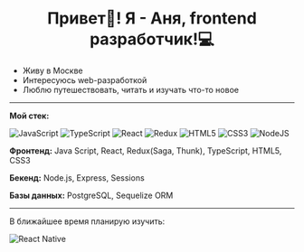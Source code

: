 <h1 align="center">Привет👋! Я - Аня, frontend разработчик!💻</h1>

<ul>
	<li>Живу в Москве</li> 
	<li>Интересуюсь web-разработкой</li> 
	<li>Люблю путешествовать, читать и изучать что-то новое</li>
</ul>

***

<b>Мой стек:</b>

![JavaScript](https://img.shields.io/badge/javascript-%23323330.svg?style=for-the-badge&logo=javascript&logoColor=%23F7DF1E)
![TypeScript](https://img.shields.io/badge/typescript-%23007ACC.svg?style=for-the-badge&logo=typescript&logoColor=white)
![React](https://img.shields.io/badge/react-%2320232a.svg?style=for-the-badge&logo=react&logoColor=%2361DAFB)
![Redux](https://img.shields.io/badge/redux-%23593d88.svg?style=for-the-badge&logo=redux&logoColor=white)
![HTML5](https://img.shields.io/badge/html5-%23E34F26.svg?style=for-the-badge&logo=html5&logoColor=white)
![CSS3](https://img.shields.io/badge/css3-%231572B6.svg?style=for-the-badge&logo=css3&logoColor=white)
![NodeJS](https://img.shields.io/badge/node.js-6DA55F?style=for-the-badge&logo=node.js&logoColor=white)

<p><b>Фронтенд:</b> Java Script, React, Redux(Saga, Thunk), TypeScript, HTML5, CSS3 </p>
<p><b>Бекенд:</b> Node.js, Express, Sessions </p>
<p><b>Базы данных:</b> PostgreSQL, Sequelize ORM </p>

***

В ближайшее время планирую изучить:

![React Native](https://img.shields.io/badge/react_native-%2320232a.svg?style=for-the-badge&logo=react&logoColor=%2361DAFB)


